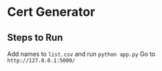 # Cert Generator

## Steps to Run

Add names to `list.csv` and run `python app.py`
Go to `http://127.0.0.1:5000/`
